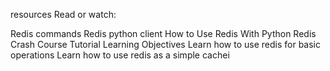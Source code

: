resources
Read or watch:

Redis commands
Redis python client
How to Use Redis With Python
Redis Crash Course Tutorial
Learning Objectives
Learn how to use redis for basic operations
Learn how to use redis as a simple cachei
